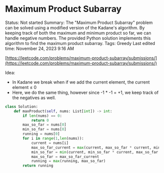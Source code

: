 # Maximum Product Subarray

Status: Not started
Summary: The "Maximum Product Subarray" problem can be solved using a modified version of the Kadane's algorithm. By keeping track of both the maximum and minimum product so far, we can handle negative numbers. The provided Python solution implements this algorithm to find the maximum product subarray.
Tags: Greedy
Last edited time: November 24, 2023 9:16 AM

[https://leetcode.com/problems/maximum-product-subarray/submissions/](https://leetcode.com/problems/maximum-product-subarray/submissions/)

Idea:

- In Kadane we break when if we add the current element, the current element ≤ 0
- Here, we do the same thing, however since -1 * -1 = +1, we keep track of the negatives as well.

```python
class Solution:
    def maxProduct(self, nums: List[int]) -> int:
        if len(nums) == 0:
            return 0
        max_so_far = nums[0]
        min_so_far = nums[0]
        running = nums[0]
        for i in range(1,len(nums)):
            current = nums[i]
            max_so_far_current = max(current, max_so_far * current, min_so_far * current)
            min_so_far = min(current, min_so_far * current, max_so_far * current)
            max_so_far = max_so_far_current
            running = max(running, max_so_far)
        return running
```
